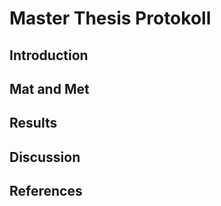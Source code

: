 # Master Thesis Protokoll

## Introduction

## Mat and Met

## Results

## Discussion

## References
